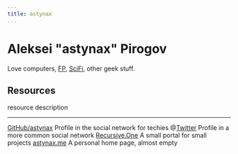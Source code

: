 ```yaml
---
title: astynax
...
```


# Aleksei "astynax" Pirogov

Love computers, [FP](), [SciFi](), other geek stuff.

## Resources

resource                                      description
--------                                      -----------
[GitHub/astynax](https://github.com/astynax)  Profile in the social network for techies
@[Twitter](https://twitter.com/alex_pir)      Profile in a more common social network
[Recursive.One](https://recursive.one)        A small portal for small projects
[astynax.me](https://astynax.me)              A personal home page, almost empty